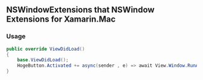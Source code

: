 ## NSWindowExtensions that NSWindow Extensions for Xamarin.Mac

### Usage

```cs
public override ViewDidLoad()
{
    base.ViewDidLoad();
    HogeButton.Activated += async(sender , e) => await View.Window.RunAlertAsync("Welcome!","Hello Xamarin.Mac!"NSAlertStyle.Informational);
}
```
